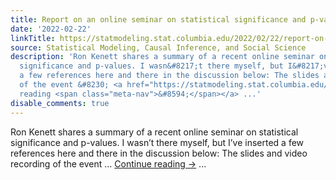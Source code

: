 ```yaml
---
title: Report on an online seminar on statistical significance and p-values
date: '2022-02-22'
linkTitle: https://statmodeling.stat.columbia.edu/2022/02/22/report-on-an-online-seminar-on-statistical-significance-and-p-values/
source: Statistical Modeling, Causal Inference, and Social Science
description: 'Ron Kenett shares a summary of a recent online seminar on statistical
  significance and p-values. I wasn&#8217;t there myself, but I&#8217;ve inserted
  a few references here and there in the discussion below: The slides and video recording
  of the event &#8230; <a href="https://statmodeling.stat.columbia.edu/2022/02/22/report-on-an-online-seminar-on-statistical-significance-and-p-values/">Continue
  reading <span class="meta-nav">&#8594;</span></a> ...'
disable_comments: true
---
```

Ron Kenett shares a summary of a recent online seminar on statistical significance and p-values. I wasn&#8217;t there myself, but I&#8217;ve inserted a few references here and there in the discussion below: The slides and video recording of the event &#8230; <a href="https://statmodeling.stat.columbia.edu/2022/02/22/report-on-an-online-seminar-on-statistical-significance-and-p-values/">Continue reading <span class="meta-nav">&#8594;</span></a> ...